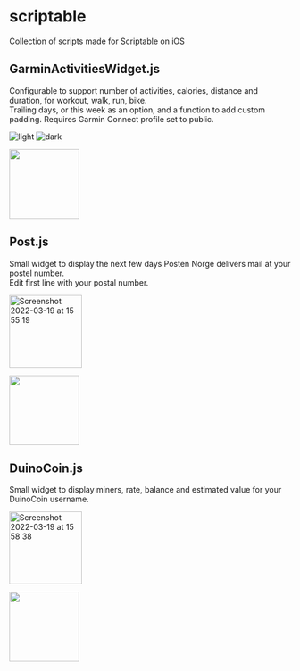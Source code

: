 # scriptable
Collection of scripts made for Scriptable on iOS

## GarminActivitiesWidget.js
Configurable to support number of activities, calories, distance and duration, for workout, walk, run, bike.  
Trailing days, or this week as an option, and a function to add custom padding. Requires Garmin Connect profile set to public.  

![light](https://user-images.githubusercontent.com/6988319/160084916-fbd04d92-481e-4215-a158-456c1c756cd9.png)
![dark](https://user-images.githubusercontent.com/6988319/160084899-734e8d1d-2d5a-4f19-ab6b-e37256b70a31.png)

[<img width="125" src="https://scriptdu.de/download.svg">](https://scriptdu.de/?name=GarminWidget&source=https%3A%2F%2Fraw.githubusercontent.com%2FLanjelin%2Fscriptable%2Fmain%2FGarminActivitiesWidget.js&docs=https%3A%2F%2Fgithub.com%2FLanjelin%2Fscriptable)

## Post.js
Small widget to display the next few days Posten Norge delivers mail at your postel number.  
Edit first line with your postal number.

<img width="130" alt="Screenshot 2022-03-19 at 15 55 19" src="https://user-images.githubusercontent.com/6988319/159126130-64189364-4175-4b6b-9a1e-50b40bc1393d.png">

[<img width="125" src="https://scriptdu.de/download.svg">](https://scriptdu.de/?name=GarminWidget&source=https%3A%2F%2Fraw.githubusercontent.com%2FLanjelin%2Fscriptable%2Fmain%2FPost.js&docs=https%3A%2F%2Fgithub.com%2FLanjelin%2Fscriptable)

## DuinoCoin.js
Small widget to display miners, rate, balance and estimated value for your DuinoCoin username.

<img width="130" alt="Screenshot 2022-03-19 at 15 58 38" src="https://user-images.githubusercontent.com/6988319/159126263-72fec4df-d116-4e9e-ac69-b421da11318b.png">

[<img width="125" src="https://scriptdu.de/download.svg">](https://scriptdu.de/?name=GarminWidget&source=https%3A%2F%2Fraw.githubusercontent.com%2FLanjelin%2Fscriptable%2Fmain%2FDuinoCoin.js&docs=https%3A%2F%2Fgithub.com%2FLanjelin%2Fscriptable)
